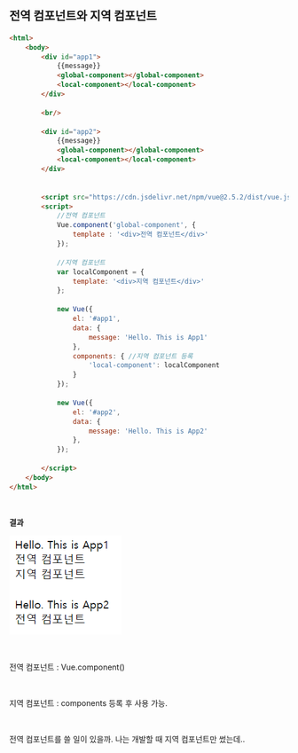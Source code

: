
## 전역 컴포넌트와 지역 컴포넌트

```html
<html>
    <body>
        <div id="app1">
            {{message}}
            <global-component></global-component>
            <local-component></local-component>
        </div>

        <br/>

        <div id="app2">
            {{message}}
            <global-component></global-component>
            <local-component></local-component>
        </div>


        <script src="https://cdn.jsdelivr.net/npm/vue@2.5.2/dist/vue.js"></script>
        <script>
            //전역 컴포넌트
            Vue.component('global-component', {
                template : '<div>전역 컴포넌트</div>'
            });

            //지역 컴포넌트
            var localComponent = {
                template: '<div>지역 컴포넌트</div>'
            };

            new Vue({
                el: '#app1',
                data: {
                    message: 'Hello. This is App1'
                },
                components: { //지역 컴포넌트 등록
                    'local-component': localComponent
                }
            });

            new Vue({
                el: '#app2',
                data: {
                    message: 'Hello. This is App2'
                },
            });

        </script>
    </body>
</html>
```

&nbsp;

**결과**

![](./assets/전역변수와지역변수1.PNG)

&nbsp;

전역 컴포넌트 : Vue.component()

&nbsp;

지역 컴포넌트 : components 등록 후 사용 가능.

&nbsp;
&nbsp;


전역 컴포넌트를 쓸 일이 있을까. 나는 개발할 때 지역 컴포넌트만 썼는데..
